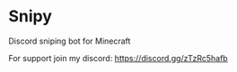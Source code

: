 # Snipy
Discord sniping bot for Minecraft

For support join my discord: https://discord.gg/zTzRc5hafb
